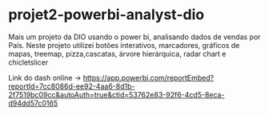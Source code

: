 # projet2-powerbi-analyst-dio
Mais um projeto da DIO usando o power bi, analisando dados de vendas por País.
Neste projeto utilizei botões interativos, marcadores, gráficos de mapas, treemap, pizza,cascatas, árvore hierárquica, radar chart e chicletslicer

Link do dash online -> https://app.powerbi.com/reportEmbed?reportId=7cc8086d-ee92-4aa6-8d1b-2f7519bc09cc&autoAuth=true&ctid=53762e83-92f6-4cd5-8eca-d94dd57c0165
